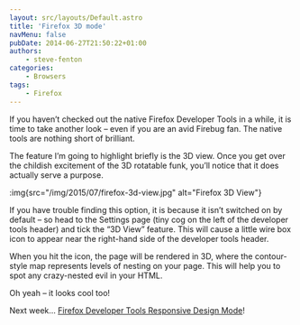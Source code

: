 ```yaml
---
layout: src/layouts/Default.astro
title: 'Firefox 3D mode'
navMenu: false
pubDate: 2014-06-27T21:50:22+01:00
authors:
    - steve-fenton
categories:
    - Browsers
tags:
    - Firefox
---
```


If you haven’t checked out the native Firefox Developer Tools in a while, it is time to take another look – even if you are an avid Firebug fan. The native tools are nothing short of brilliant.

The feature I’m going to highlight briefly is the 3D view. Once you get over the childish excitement of the 3D rotatable funk, you’ll notice that it does actually serve a purpose.

:img{src="/img/2015/07/firefox-3d-view.jpg" alt="Firefox 3D View"}

If you have trouble finding this option, it is because it isn’t switched on by default – so head to the Settings page (tiny cog on the left of the developer tools header) and tick the “3D View” feature. This will cause a little wire box icon to appear near the right-hand side of the developer tools header.

When you hit the icon, the page will be rendered in 3D, where the contour-style map represents levels of nesting on your page. This will help you to spot any crazy-nested evil in your HTML.

Oh yeah – it looks cool too!

Next week… [Firefox Developer Tools Responsive Design Mode](/blog/201406/firefox-responsive-mode/)!